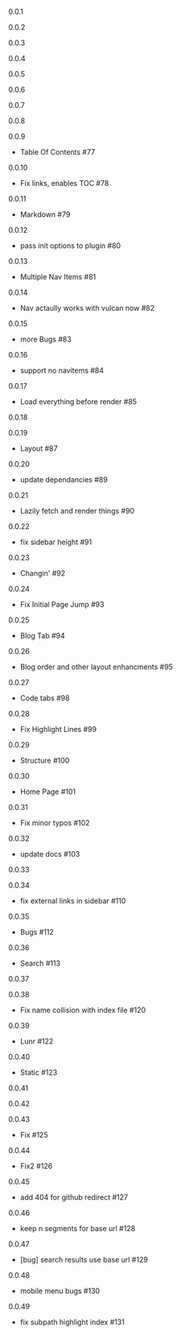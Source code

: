 
 0.0.1



 0.0.2



 0.0.3



 0.0.4



 0.0.5



 0.0.6



 0.0.7



 0.0.8



 0.0.9

- Table Of Contents #77

 0.0.10

- Fix links, enables TOC #78

 0.0.11

- Markdown #79

 0.0.12

- pass init options to plugin #80

 0.0.13

- Multiple Nav Items #81

 0.0.14

- Nav actaully works with vulcan now #82

 0.0.15

- more Bugs #83

 0.0.16

- support no navitems #84

 0.0.17

- Load everything before render #85

 0.0.18



 0.0.19

- Layout #87

 0.0.20

- update dependancies #89

 0.0.21

- Lazily fetch and render things #90

 0.0.22

- fix sidebar height #91

 0.0.23

- Changin' #92

 0.0.24

- Fix Initial Page Jump #93

 0.0.25

- Blog Tab #94

 0.0.26

- Blog order and other layout enhancments #95

 0.0.27

- Code tabs #98

 0.0.28

- Fix Highlight Lines #99

 0.0.29

- Structure #100

 0.0.30

- Home Page #101

 0.0.31

- Fix minor typos #102

 0.0.32

- update docs #103

 0.0.33



 0.0.34

- fix external links in sidebar #110

 0.0.35

- Bugs #112

 0.0.36

- Search #113

 0.0.37



 0.0.38

- Fix name collision with index file #120

 0.0.39

- Lunr #122

 0.0.40

- Static #123

 0.0.41



 0.0.42



 0.0.43

- Fix #125

 0.0.44

- Fix2 #126

 0.0.45

- add 404 for github redirect #127

 0.0.46

- keep n segments for base url #128

 0.0.47

- [bug] search results use base url #129

 0.0.48

- mobile menu bugs #130

 0.0.49

- fix subpath highlight index #131
